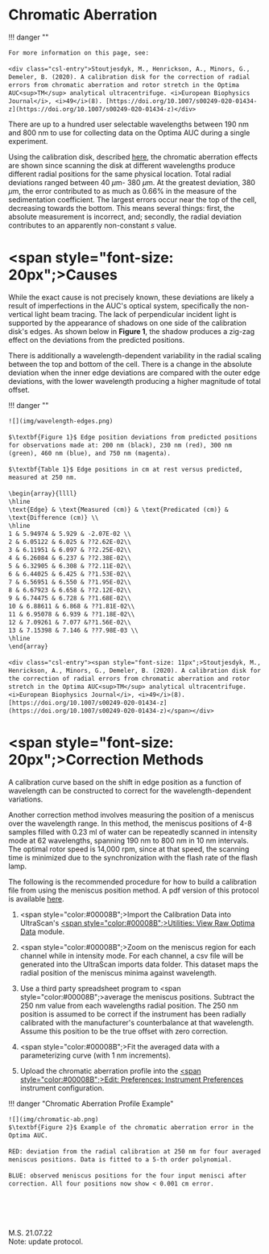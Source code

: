 # Chromatic Aberration

!!! danger ""

    For more information on this page, see:
    
    <div class="csl-entry">Stoutjesdyk, M., Henrickson, A., Minors, G., Demeler, B. (2020). A calibration disk for the correction of radial errors from chromatic aberration and rotor stretch in the Optima AUC<sup>TM</sup> analytical ultracentrifuge. <i>European Biophysics Journal</i>, <i>49</i>(8). [https://doi.org/10.1007/s00249-020-01434-z](https://doi.org/10.1007/s00249-020-01434-z)</div>
    
There are up to a hundred user selectable wavelengths between 190 nm and 800 nm to use for collecting data on the Optima AUC during a single experiment. 

Using the calibration disk, described [here](/probable-eureka/cal-hard), the chromatic aberration effects are shown since scanning the disk at different wavelengths produce different radial positions for the same physical location. Total radial deviations ranged between 40 $\mu$m- 380 $\mu$m. At the greatest deviation, 380 $\mu$m, the error contributed to as much as 0.66% in the measure of the sedimentation coefficient. The largest errors occur near the top of the cell, decreasing towards the bottom. This means several things: first, the absolute measurement is incorrect, and; secondly, the radial deviation contributes to an apparently non-constant $s$ value.

# <span style="font-size: 20px";>Causes</span>

While the exact cause is not precisely known, these deviations are likely a result of imperfections in the AUC's optical system, specifically the non-vertical light beam tracing. The lack of perpendicular incident light is supported by the appearance of shadows on one side of the calibration disk's edges. As shown below in $\textbf{Figure 1}$, the shadow produces a zig-zag effect on the deviations from the predicted positions.

There is additionally a wavelength-dependent variability in the radial scaling between the top and bottom of the cell. There is a change in the absolute deviation when the inner edge deviations are compared with the outer edge deviations, with the lower wavelength producing a higher magnitude of total offset.

!!! danger ""

    ![](img/wavelength-edges.png)
   
    $\textbf{Figure 1}$ Edge position deviations from predicted positions for observations made at: 200 nm (black), 230 nm (red), 300 nm (green), 460 nm (blue), and 750 nm (magenta).

    $\textbf{Table 1}$ Edge positions in cm at rest versus predicted, measured at 250 nm.
   
    \begin{array}{llll}
    \hline
    \text{Edge} & \text{Measured (cm)} & \text{Predicated (cm)} & \text{Difference (cm)} \\
    \hline
    1 & 5.94974 & 5.929 & -2.07E-02 \\
    2 & 6.05122 & 6.025 & ??2.62E-02\\
    3 & 6.11951 & 6.097 & ??2.25E-02\\
    4 & 6.26084 & 6.237 & ??2.38E-02\\
    5 & 6.32905 & 6.308 & ??2.11E-02\\
    6 & 6.44025 & 6.425 & ??1.53E-02\\
    7 & 6.56951 & 6.550 & ??1.95E-02\\
    8 & 6.67923 & 6.658 & ??2.12E-02\\
    9 & 6.74475 & 6.728 & ??1.68E-02\\
    10 & 6.88611 & 6.868 & ??1.81E-02\\
    11 & 6.95078 & 6.939 & ??1.18E-02\\
    12 & 7.09261 & 7.077 &??1.56E-02\\
    13 & 7.15398 & 7.146 & ??7.98E-03 \\
    \hline
    \end{array}
    
    <div class="csl-entry"><span style="font-size: 11px";>Stoutjesdyk, M., Henrickson, A., Minors, G., Demeler, B. (2020). A calibration disk for the correction of radial errors from chromatic aberration and rotor stretch in the Optima AUC<sup>TM</sup> analytical ultracentrifuge. <i>European Biophysics Journal</i>, <i>49</i>(8). [https://doi.org/10.1007/s00249-020-01434-z](https://doi.org/10.1007/s00249-020-01434-z)</span></div>
    

# <span style="font-size: 20px";>Correction Methods</span>

A calibration curve based on the shift in edge position as a function of wavelength can be constructed to correct for the wavelength-dependent variations. 

Another correction method involves measuring the position of a meniscus over the wavelength range. In this method, the meniscus positions of 4-8 samples filled with 0.23 ml of water can be repeatedly scanned in intensity mode at 62 wavelengths, spanning 190 nm to 800 nm in 10 nm intervals. The optimal rotor speed is 14,000 rpm, since at that speed, the scanning time is minimized due to the synchronization with the flash rate of the flash lamp.

The following is the recommended procedure for how to build a calibration file from using the meniscus position method. A pdf version of this protocol is available [here](/pdf/Documentation/ChromaticAberrationProfile.pdf).

1. <span style="color:#00008B";>Import the Calibration Data</span> into UltraScan's [<span style="color:#00008B";><u>Utilities: View Raw Optima Data</u></span>](/probable-eureka/utilities-viewoptima) module.

2. <span style="color:#00008B";>Zoom on the meniscus region</span> for each channel while in intensity mode. For each channel, a csv file will be generated into the UltraScan imports data folder. This dataset maps the radial position of the meniscus minima against wavelength.
    
3. Use a third party spreadsheet program to <span style="color:#00008B";>average the meniscus positions. Subtract the 250 nm value</span> from each wavelengths radial position. The 250 nm position is assumed to be correct if the instrument has been radially calibrated with the manufacturer's counterbalance at that wavelength. Assume this position to be the true offset with zero correction.
    
4. <span style="color:#00008B";>Fit the averaged data</span> with a parameterizing curve (with 1 nm increments).
    
5. Upload the chromatic aberration profile into the [<span style="color:#00008B";><u>Edit: Preferences: Instrument Preferences</u></span>](/probable-eureka/us-edit) instrument configuration.

!!! danger "Chromatic Aberration Profile Example"

    ![](img/chromatic-ab.png)
    $\textbf{Figure 2}$ Example of the chromatic aberration error in the Optima AUC.
    
    RED: deviation from the radial calibration at 250 nm for four averaged meniscus positions. Data is fitted to a 5-th order polynomial.
    
    BLUE: observed meniscus positions for the four input menisci after correction. All four positions now show < 0.001 cm error.
    
    
<br>
<br>
<br>
<br>
M.S. 21.07.22
<br>
Note: update protocol.
    
    
    